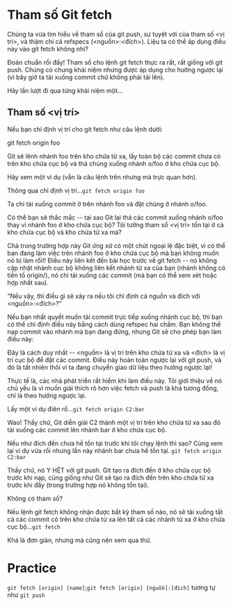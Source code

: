 # Tham số Git fetch
Chúng ta vừa tìm hiểu về tham số của git push, sự tuyệt vời của tham số <vị trí>, và thậm chí cả refspecs (<nguồn>:<đích>). Liệu ta có thể áp dụng điều này vào git fetch không nhỉ?

Đoán chuẩn rồi đấy! Tham số cho lệnh git fetch thực ra rất, rất giống với git push. Chúng có chung khái niệm nhưng được áp dụng cho hướng ngược lại (vì bây giờ ta tải xuống commit chứ không phải tải lên).

Hãy lần lượt đi qua từng khái niệm một...

## Tham số <vị trí>
Nếu bạn chỉ định vị trí cho git fetch như câu lệnh dưới:

git fetch origin foo

Git sẽ lênh nhánh foo trên kho chứa từ xa, lấy toàn bộ các commit chưa có trên kho chứa cục bộ và thả chúng xuống nhánh o/foo ở kho chứa cục bộ.

Hãy xem một ví dụ (vẫn là câu lệnh trên nhưng mà trực quan hơn).

Thông qua chỉ định vị trí...`git fetch origin foo`

Ta chỉ tải xuống commit ở trên nhánh foo và đặt chúng ở nhánh o/foo.

Có thể bạn sẽ thắc mắc -- tại sao Git lại thả các commit xuống nhánh o/foo thay vì nhánh foo ở kho chứa cục bộ? Tôi tưởng tham số <vị trí> tồn tại ở cả kho chứa cục bộ và kho chứa từ xa mà?

Chà trong trường hợp này Git ứng xử có một chút ngoại lệ đặc biệt, vì có thể bạn đang làm việc trên nhánh foo ở kho chứa cục bộ mà bạn không muốn nó bị làm rối!! Điều này liên kết đến bài học trước về git fetch -- nó không cập nhật nhánh cục bộ không liên kết nhánh từ xa của bạn (nhánh không có tiền tố origin/), nó chỉ tải xuống các commit (mà bạn có thể xem xét hoặc hợp nhất sau).

"Nếu vậy, thì điều gì sẽ xảy ra nếu tôi chỉ định cả nguồn và đích với <nguồn>:<đích>?"

Nếu bạn nhất quyết muốn tải commit trực tiếp xuống nhánh cục bộ, thì bạn có thể chỉ định điều này bằng cách dùng refspec hai chấm. Bạn không thể nạp commit vào nhánh mà bạn đang đứng, nhưng Git sẽ cho phép bạn làm điều này:

Đây là cách duy nhất -- <nguồn> là vị trí trên kho chứa từ xa và <đích> là vị trí cục bộ để đặt các commit. Điều này hoàn toàn ngược lại với git push, và đó là tất nhiên thôi vì ta đang chuyển giao dữ liệu theo hướng ngược lại!

Thực tế là, các nhà phát triển rất hiếm khi làm điều này. Tôi giới thiệu về nó chủ yếu là vì muốn giải thích rõ hơn việc fetch và push là khá tương đồng, chỉ là theo hướng ngược lại.

Lấy một ví dụ điên rồ...`git fetch origin C2:bar`

Wao! Thấy chứ, Git diễn giải C2 thành một vị trí trên kho chứa từ xa sau đó tải xuống các commit lên nhánh bar ở kho chứa cục bộ.

Nếu như đích đến chưa hề tồn tại trước khi tôi chạy lệnh thì sao? Cùng xem lại ví dụ vừa rồi nhưng lần này nhánh bar chưa hề tồn tại. `git fetch origin C2:bar`

Thấy chứ, nó Y HỆT với git push. Git tạo ra đích đến ở kho chứa cục bộ trước khi nạp, cũng giống như Git sẽ tạo ra đích đến trên kho chứa từ xa trước khi đẩy (trong trường hợp nó không tồn tại).

Không có tham số?

Nếu lệnh git fetch không nhận được bất kỳ tham số nào, nó sẽ tải xuống tất cả các commit có trên kho chứa từ xa lên tất cả các nhánh từ xa ở kho chứa cục bộ...`git fetch`

Khá là đơn giản, nhưng mà cũng nên xem qua thử.

# Practice

`git fetch [origin] [name]`;`git fetch [origin] [nguồn]:[đích]` tương tự như `git push`
